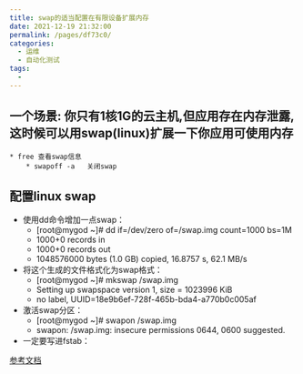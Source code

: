 ```yaml
---
title: swap的适当配置在有限设备扩展内存
date: 2021-12-19 21:32:00
permalink: /pages/df73c0/
categories:
  - 运维
  - 自动化测试
tags:
  - 
---
```


## 一个场景: 你只有1核1G的云主机,但应用存在内存泄露,这时候可以用swap(linux)扩展一下你应用可使用内存
    * free 查看swap信息
        * swapoff -a   关闭swap


## 配置linux swap
  * 使用dd命令增加一点swap：
     * [root@mygod ~]# dd if=/dev/zero of=/swap.img count=1000 bs=1M
     * 1000+0 records in
     * 1000+0 records out
     * 1048576000 bytes (1.0 GB) copied, 16.8757 s, 62.1 MB/s
  * 将这个生成的文件格式化为swap格式：
    * [root@mygod ~]# mkswap /swap.img  
    * Setting up swapspace version 1, size = 1023996 KiB
    * no label, UUID=18e9b6ef-728f-465b-bda4-a770b0c005af
  * 激活swap分区：
    * [root@mygod ~]# swapon /swap.img
    * swapon: /swap.img: insecure permissions 0644, 0600 suggested.
  * 一定要写进fstab：


[参考文档](https://www.cnblogs.com/sjxbg/p/10927843.html)

